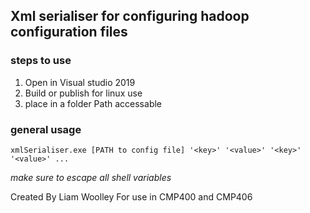 ## Xml serialiser for configuring hadoop configuration files

### steps to use

1. Open in Visual studio 2019
2. Build or publish for linux use
3. place in a folder Path accessable 


### general usage
`xmlSerialiser.exe [PATH to config file] '<key>' '<value>' '<key>' '<value>' ...`





*make sure to escape all shell variables*


Created By Liam Woolley For use in CMP400 and CMP406